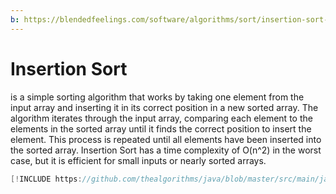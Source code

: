 ```yaml
---
b: https://blendedfeelings.com/software/algorithms/sort/insertion-sort-algorithm.md
---
```


# Insertion Sort
is a simple sorting algorithm that works by taking one element from the input array and inserting it in its correct position in a new sorted array. The algorithm iterates through the input array, comparing each element to the elements in the sorted array until it finds the correct position to insert the element. This process is repeated until all elements have been inserted into the sorted array. Insertion Sort has a time complexity of O(n^2) in the worst case, but it is efficient for small inputs or nearly sorted arrays.

```java
[!INCLUDE https://github.com/thealgorithms/java/blob/master/src/main/java/com/thealgorithms/sorts/InsertionSort.java]
```